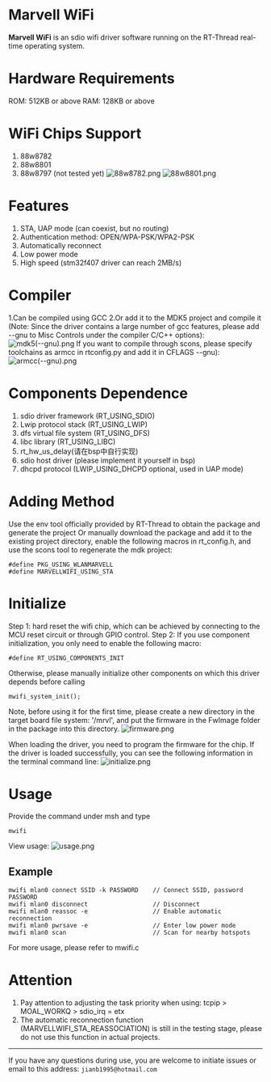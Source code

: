 # Marvell WiFi
**Marvell WiFi** is an sdio wifi driver software running on the RT-Thread real-time operating system.

# Hardware Requirements
ROM: 512KB or above
RAM: 128KB or above

# WiFi Chips Support
1. 88w8782
2. 88w8801
3. 88w8797 (not tested yet)
![88w8782.png][1]
![88w8801.png][2]

# Features
1. STA, UAP mode (can coexist, but no routing)
2. Authentication method: OPEN/WPA-PSK/WPA2-PSK
3. Automatically reconnect
4. Low power mode
5. High speed (stm32f407 driver can reach 2MB/s)

# Compiler
1.Can be compiled using GCC
2.Or add it to the MDK5 project and compile it
(Note: Since the driver contains a large number of gcc features, please add --gnu to Misc Controls under the compiler C/C++ options):
![mdk5(--gnu).png][3]
If you want to compile through scons, please specify toolchains as armcc in rtconfig.py and add it in CFLAGS --gnu):
![armcc(--gnu).png][4]
# Components Dependence
1. sdio driver framework (RT_USING_SDIO)
2. Lwip protocol stack (RT_USING_LWIP)
3. dfs virtual file system (RT_USING_DFS)
4. libc library (RT_USING_LIBC)
5. rt_hw_us_delay(请在bsp中自行实现)
6. sdio host driver (please implement it yourself in bsp)
7. dhcpd protocol (LWIP_USING_DHCPD optional, used in UAP mode)

# Adding Method
Use the env tool officially provided by RT-Thread to obtain the package and generate the project
Or manually download the package and add it to the existing project directory, enable the following macros in rt_config.h, and use the scons tool to regenerate the mdk project:

    #define PKG_USING_WLANMARVELL
    #define MARVELLWIFI_USING_STA

# Initialize
Step 1: hard reset the wifi chip, which can be achieved by connecting to the MCU reset circuit or through GPIO control.
Step 2: If you use component initialization, you only need to enable the following macro:

    #define RT_USING_COMPONENTS_INIT

Otherwise, please manually initialize other components on which this driver depends before calling

    mwifi_system_init();

Note, before using it for the first time, please create a new directory in the target board file system: '/mrvl', and put the firmware in the FwImage folder in the package into this directory.
![firmware.png][5]

When loading the driver, you need to program the firmware for the chip. If the driver is loaded successfully, you can see the following information in the terminal command line:
![initialize.png][6]

# Usage
Provide the command under msh and type

    mwifi

View usage:
![usage.png][7]

## Example

    mwifi mlan0 connect SSID -k PASSWORD    // Connect SSID, password PASSWORD
    mwifi mlan0 disconnect                  // Disconnect
    mwifi mlan0 reassoc -e                  // Enable automatic reconnection
    mwifi mlan0 pwrsave -e                  // Enter low power mode
    mwifi mlan0 scan                        // Scan for nearby hotspots

For more usage, please refer to mwifi.c

# Attention
1. Pay attention to adjusting the task priority when using: tcpip > MOAL_WORKQ > sdio_irq = etx
2. The automatic reconnection function (MARVELLWIFI_STA_REASSOCIATION) is still in the testing stage, please do not use this function in actual projects.

***

If you have any questions during use, you are welcome to initiate issues or email to this address: `jianb1995@hotmail.com`


  [1]: image/88w8782.png "88w8782.png"
  [2]: image/88w8801.png "88w8801.png"
  [3]: image/mdk5(--gnu).png "mdk5(--gnu).png"
  [4]: image/armcc(--gnu).png "armcc(--gnu).png"
  [5]: image/firmware.png "firmware.png"
  [6]: image/initialize.png "initialize.png"
  [7]: image/usage.png "usage.png"
